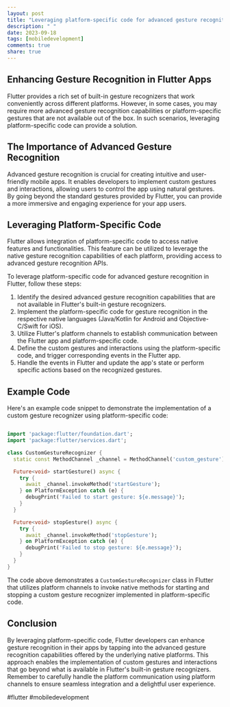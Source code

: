```yaml
---
layout: post
title: "Leveraging platform-specific code for advanced gesture recognition in Flutter."
description: " "
date: 2023-09-18
tags: [mobiledevelopment]
comments: true
share: true
---
```

## Enhancing Gesture Recognition in Flutter Apps

Flutter provides a rich set of built-in gesture recognizers that work conveniently across different platforms. However, in some cases, you may require more advanced gesture recognition capabilities or platform-specific gestures that are not available out of the box. In such scenarios, leveraging platform-specific code can provide a solution.

## The Importance of Advanced Gesture Recognition

Advanced gesture recognition is crucial for creating intuitive and user-friendly mobile apps. It enables developers to implement custom gestures and interactions, allowing users to control the app using natural gestures. By going beyond the standard gestures provided by Flutter, you can provide a more immersive and engaging experience for your app users.

## Leveraging Platform-Specific Code

Flutter allows integration of platform-specific code to access native features and functionalities. This feature can be utilized to leverage the native gesture recognition capabilities of each platform, providing access to advanced gesture recognition APIs.

To leverage platform-specific code for advanced gesture recognition in Flutter, follow these steps:

1. Identify the desired advanced gesture recognition capabilities that are not available in Flutter's built-in gesture recognizers.
2. Implement the platform-specific code for gesture recognition in the respective native languages (Java/Kotlin for Android and Objective-C/Swift for iOS).
3. Utilize Flutter's platform channels to establish communication between the Flutter app and platform-specific code.
4. Define the custom gestures and interactions using the platform-specific code, and trigger corresponding events in the Flutter app.
5. Handle the events in Flutter and update the app's state or perform specific actions based on the recognized gestures.

## Example Code

Here's an example code snippet to demonstrate the implementation of a custom gesture recognizer using platform-specific code:

```dart

import 'package:flutter/foundation.dart';
import 'package:flutter/services.dart';

class CustomGestureRecognizer {
  static const MethodChannel _channel = MethodChannel('custom_gesture');

  Future<void> startGesture() async {
    try {
      await _channel.invokeMethod('startGesture');
    } on PlatformException catch (e) {
      debugPrint('Failed to start gesture: ${e.message}');
    }
  }

  Future<void> stopGesture() async {
    try {
      await _channel.invokeMethod('stopGesture');
    } on PlatformException catch (e) {
      debugPrint('Failed to stop gesture: ${e.message}');
    }
  }
}

```
The code above demonstrates a `CustomGestureRecognizer` class in Flutter that utilizes platform channels to invoke native methods for starting and stopping a custom gesture recognizer implemented in platform-specific code.

## Conclusion

By leveraging platform-specific code, Flutter developers can enhance gesture recognition in their apps by tapping into the advanced gesture recognition capabilities offered by the underlying native platforms. This approach enables the implementation of custom gestures and interactions that go beyond what is available in Flutter's built-in gesture recognizers. Remember to carefully handle the platform communication using platform channels to ensure seamless integration and a delightful user experience.

#flutter #mobiledevelopment